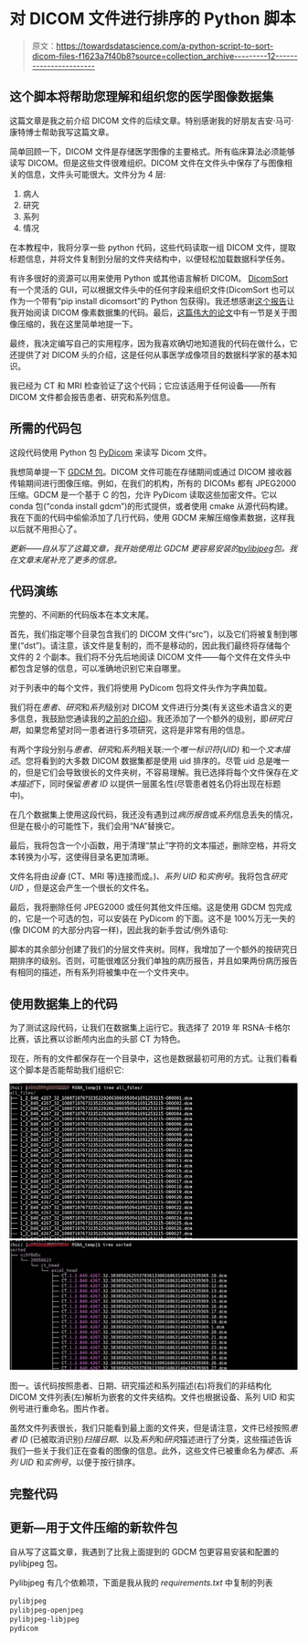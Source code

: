 # 对 DICOM 文件进行排序的 Python 脚本

> 原文：<https://towardsdatascience.com/a-python-script-to-sort-dicom-files-f1623a7f40b8?source=collection_archive---------12----------------------->

## 这个脚本将帮助您理解和组织您的医学图像数据集

这篇文章是我之前介绍 DICOM 文件的后续文章。特别感谢我的好朋友吉安·马可·康特博士帮助我写这篇文章。

简单回顾一下，DICOM 文件是存储医学图像的主要格式。所有临床算法必须能够读写 DICOM。但是这些文件很难组织。DICOM 文件在文件头中保存了与图像相关的信息，文件头可能很大。文件分为 4 层:

1.  病人
2.  研究
3.  系列
4.  情况

在本教程中，我将分享一些 python 代码，这些代码读取一组 DICOM 文件，提取标题信息，并将文件复制到分层的文件夹结构中，以便轻松加载数据科学任务。

有许多很好的资源可以用来使用 Python 或其他语言解析 DICOM。 [DicomSort](https://dicomsort.com/documentation.html) 有一个灵活的 GUI，可以根据文件头中的任何字段来组织文件(DicomSort 也可以作为一个带有“pip install dicomsort”的 Python 包获得)。我还想感谢[这个报告](https://gist.github.com/somada141/8dd67a02e330a657cf9e)让我开始阅读 DICOM 像素数据集的代码。最后，[这篇伟大的论文](https://www.ncbi.nlm.nih.gov/pmc/articles/PMC3354356/)中有一节是关于图像压缩的，我在这里简单地提一下。

最终，我决定编写自己的实用程序，因为我喜欢确切地知道我的代码在做什么，它还提供了对 DICOM 头的介绍，这是任何从事医学成像项目的数据科学家的基本知识。

我已经为 CT 和 MRI 检查验证了这个代码；它应该适用于任何设备——所有 DICOM 文件都会报告患者、研究和系列信息。

## **所需的代码包**

这段代码使用 Python 包 [PyDicom](https://pydicom.github.io/) 来读写 Dicom 文件。

我想简单提一下 [GDCM 包](http://gdcm.sourceforge.net/wiki/index.php/Main_Page)。DICOM 文件可能在存储期间或通过 DICOM 接收器传输期间进行图像压缩。例如，在我们的机构，所有的 DICOMs 都有 JPEG2000 压缩。GDCM 是一个基于 C 的包，允许 PyDicom 读取这些加密文件。它以 conda 包(“conda install gdcm”)的形式提供，或者使用 cmake 从源代码构建。我在下面的代码中偷偷添加了几行代码，使用 GDCM 来解压缩像素数据，这样我以后就不用担心了。

*更新——自从写了这篇文章，我开始使用比 GDCM 更容易安装的*[*pylibjpeg*](https://github.com/pydicom/pylibjpeg)*包。我在文章末尾补充了更多的信息。*

## **代码演练**

完整的、不间断的代码版本在本文末尾。

首先，我们指定哪个目录包含我们的 DICOM 文件(“src”)，以及它们将被复制到哪里(“dst”)。请注意，该文件是复制的，而不是移动的，因此我们最终将存储每个文件的 2 个副本。我们将不分先后地阅读 DICOM 文件——每个文件在文件头中都包含足够的信息，可以准确地识别它来自哪里。

对于列表中的每个文件，我们将使用 PyDicom 包将文件头作为字典加载。

我们将在*患者*、*研究*和*系列*级别对 DICOM 文件进行分类(有关这些术语含义的更多信息，我鼓励您通读我的[之前的介绍](/understanding-dicom-bce665e62b72))。我还添加了一个额外的级别，即*研究日期*，如果您希望对同一患者进行多项研究，这将是非常有用的信息。

有两个字段分别与*患者*、*研究*和*系列*相关联:一个*唯一标识符(UID)* 和一个*文本描述*。您将看到的大多数 DICOM 数据集都是使用 uid 排序的。尽管 uid 总是唯一的，但是它们会导致很长的文件夹树，不容易理解。我已选择将每个文件保存在*文本描述*下，同时保留*患者 ID* 以提供一层匿名性(尽管患者姓名仍将出现在标题中)。

在几个数据集上使用这段代码，我还没有遇到过*病历报告*或*系列*信息丢失的情况，但是在极小的可能性下，我们会用“NA”替换它。

最后，我将包含一个小函数，用于清理“禁止”字符的文本描述，删除空格，并将文本转换为小写，这使得目录名更加清晰。

文件名将由*设备* (CT、MRI 等)连接而成。)、*系列 UID* 和*实例号*。我将包含*研究 UID* ，但是这会产生一个很长的文件名。

最后，我将删除任何 JPEG2000 或任何其他文件压缩。这是使用 GDCM 包完成的，它是一个可选的包，可以安装在 PyDicom 的下面。这不是 100%万无一失的(像 DICOM 的大部分内容一样)，因此我的新手尝试/例外语句:

脚本的其余部分创建了我们的分层文件夹树。同样，我增加了一个额外的按研究日期排序的级别。否则，可能很难区分我们单独的病历报告，并且如果两份病历报告有相同的描述，所有系列将被集中在一个文件夹中。

## **使用数据集上的代码**

为了测试这段代码，让我们在数据集上运行它。我选择了 2019 年 RSNA·卡格尔比赛，该比赛以诊断颅内出血的头部 CT 为特色。

现在，所有的文件都保存在一个目录中，这也是数据最初可用的方式。让我们看看这个脚本是否能帮助我们组织它:

![](img/a1a47f91862bd214c60d379983e9dd39.png)![](img/3a8523b7e3aba7b720476770c6334b62.png)

图一。该代码按照患者、日期、研究描述和系列描述(右)将我们的非结构化 DICOM 文件列表(左)解析为嵌套的文件夹结构。文件也根据设备、系列 UID 和实例号进行重命名。图片作者。

虽然文件列表很长，我们只能看到最上面的文件夹，但是请注意，文件已经按照*患者 ID* (已被取消识别)*扫描日期*、以及*系列*和*研究*描述进行了分类，这些描述告诉我们一些关于我们正在查看的图像的信息。此外，这些文件已被重命名为*模态*、*系列 UID* 和*实例号*，以便于按行排序。

## 完整代码

## 更新—用于文件压缩的新软件包

自从写了这篇文章，我遇到了比我上面提到的 GDCM 包更容易安装和配置的 pylibjpeg 包。

Pylibjpeg 有几个依赖项，下面是我从我的 *requirements.txt* 中复制的列表

```
pylibjpeg
pylibjpeg-openjpeg
pylibjpeg-libjpeg
pydicom
```